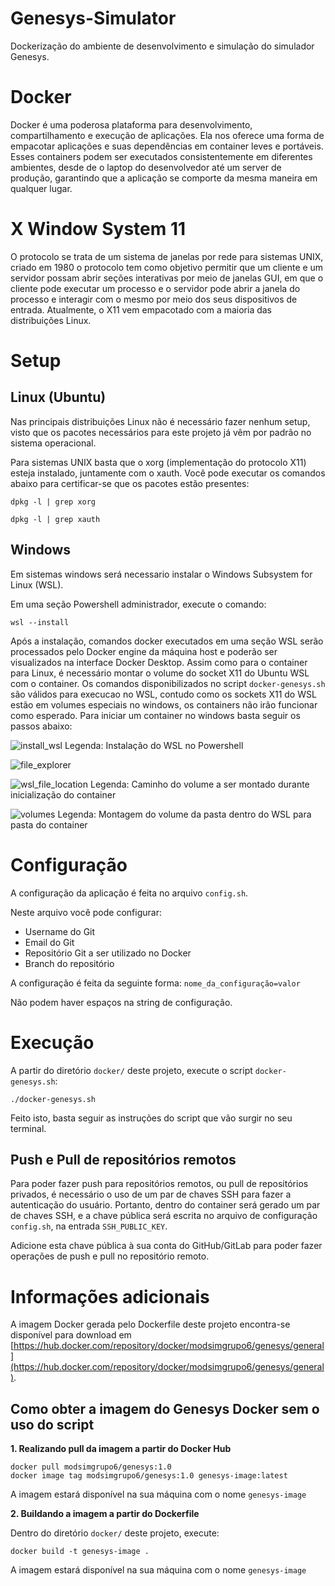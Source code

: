# Genesys-Simulator
Dockerização do ambiente de desenvolvimento e simulação do simulador Genesys.

# Docker
Docker é uma poderosa plataforma para desenvolvimento, compartilhamento e execução de aplicações. Ela nos oferece uma forma de empacotar aplicações e suas dependências em container leves e portáveis. Esses containers podem ser executados consistentemente em diferentes ambientes, desde de o laptop do desenvolvedor até um server de produção, garantindo que a aplicação se comporte da mesma maneira em qualquer lugar.

# X Window System 11
O protocolo se trata de um sistema de janelas por rede para sistemas UNIX, criado em 1980 o protocolo tem como objetivo permitir que um cliente e um servidor possam abrir seções interativas por meio de janelas GUI, em que o cliente pode executar um processo e o servidor pode abrir a janela do processo e interagir com o mesmo por meio dos seus dispositivos de entrada. Atualmente, o X11 vem empacotado com a maioria das distribuições Linux.

# Setup

## Linux (Ubuntu)

Nas principais distribuições Linux não é necessário fazer nenhum setup, visto que os pacotes necessários para este projeto já vêm por padrão no sistema operacional.

Para sistemas UNIX basta que o xorg (implementação do protocolo X11) esteja instalado, juntamente com o xauth. Você pode executar os comandos abaixo para certificar-se que os pacotes estão presentes:

```
dpkg -l | grep xorg
```
```
dpkg -l | grep xauth
```


## Windows

Em sistemas windows será necessario instalar o Windows Subsystem for Linux (WSL). 

Em uma seção Powershell administrador, execute o comando:

```
wsl --install
```

Após a instalação, comandos docker executados em uma seção WSL serão processados pelo Docker engine da máquina host e poderão ser visualizados na interface Docker Desktop.
Assim como para o container para Linux, é necessário montar o volume do socket X11 do Ubuntu WSL com o container. Os comandos disponibilizados no script `docker-genesys.sh` são válidos para execucao no WSL, contudo como os sockets X11 do WSL estão em volumes especiais no windows, os containers não irão funcionar como esperado. Para iniciar um container no windows basta seguir os passos abaixo:

![install_wsl](https://github.com/Egamik/Genesys-Simulator/assets/44400533/3a9aae4e-20fb-494b-974d-6c65ee0d7286)
Legenda: Instalação do WSL no Powershell

![file_explorer](https://github.com/Egamik/Genesys-Simulator/assets/44400533/e3cc6794-aaf6-4e0f-a5fe-4fa26e131d6d)

![wsl_file_location](https://github.com/Egamik/Genesys-Simulator/assets/44400533/4e512553-027f-41c9-bc3e-bd25fbf2ae8a)
Legenda: Caminho do volume a ser montado durante inicialização do container

![volumes](https://github.com/Egamik/Genesys-Simulator/assets/44400533/615a86ba-4a3a-4640-82dc-9b696647b59c)
Legenda: Montagem do volume da pasta dentro do WSL para pasta do container

# Configuração

A configuração da aplicação é feita no arquivo `config.sh`.

Neste arquivo você pode configurar:

- Username do Git
- Email do Git
- Repositório Git a ser utilizado no Docker
- Branch do repositório

A configuração é feita da seguinte forma: `nome_da_configuração=valor`

Não podem haver espaços na string de configuração.


# Execução

A partir do diretório `docker/` deste projeto, execute o script `docker-genesys.sh`:

```
./docker-genesys.sh
```

Feito isto, basta seguir as instruções do script que vão surgir no seu terminal.

## Push e Pull de repositórios remotos

Para poder fazer push para repositórios remotos, ou pull de repositórios privados, é necessário o uso de um par de chaves SSH
para fazer a autenticação do usuário. Portanto, dentro do container será gerado um par de chaves SSH, e a chave pública será escrita
no arquivo de configuração `config.sh`, na entrada `SSH_PUBLIC_KEY`.

Adicione esta chave pública à sua conta do GitHub/GitLab para poder fazer operações de push e pull no repositório remoto.


# Informações adicionais

A imagem Docker gerada pelo Dockerfile deste projeto encontra-se disponível para download em [https://hub.docker.com/repository/docker/modsimgrupo6/genesys/general](https://hub.docker.com/repository/docker/modsimgrupo6/genesys/general).

## Como obter a imagem do Genesys Docker sem o uso do script

**1. Realizando pull da imagem a partir do Docker Hub**

```
docker pull modsimgrupo6/genesys:1.0
docker image tag modsimgrupo6/genesys:1.0 genesys-image:latest
```
A imagem estará disponível na sua máquina com o nome `genesys-image`

**2. Buildando a imagem a partir do Dockerfile**

Dentro do diretório `docker/` deste projeto, execute:

```
docker build -t genesys-image .
```

A imagem estará disponível na sua máquina com o nome `genesys-image`

